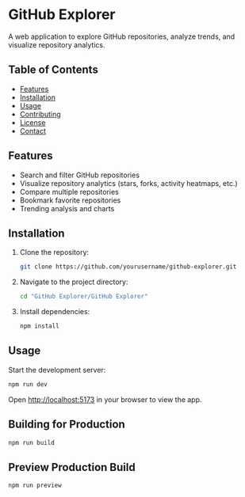 # GitHub Explorer

A web application to explore GitHub repositories, analyze trends, and visualize repository analytics.

## Table of Contents

- [Features](#features)
- [Installation](#installation)
- [Usage](#usage)
- [Contributing](#contributing)
- [License](#license)
- [Contact](#contact)

## Features

- Search and filter GitHub repositories
- Visualize repository analytics (stars, forks, activity heatmaps, etc.)
- Compare multiple repositories
- Bookmark favorite repositories
- Trending analysis and charts

## Installation

1. Clone the repository:
   ```bash
   git clone https://github.com/yourusername/github-explorer.git
   ```
2. Navigate to the project directory:
   ```bash
   cd "GitHub Explorer/GitHub Explorer"
   ```
3. Install dependencies:
   ```bash
   npm install
   ```

## Usage

Start the development server:

```bash
npm run dev
```

Open [http://localhost:5173](http://localhost:5173) in your browser to view the app.

## Building for Production

```bash
npm run build
```

## Preview Production Build

```bash
npm run preview
```

